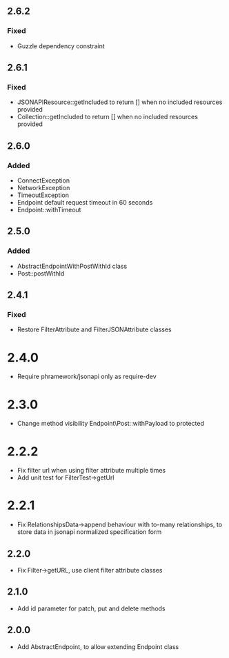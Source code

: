 ## 2.6.2
### Fixed
- Guzzle dependency constraint

## 2.6.1
### Fixed
- JSONAPIResource::getIncluded to return [] when no included resources provided
- Collection::getIncluded to return [] when no included resources provided

## 2.6.0
### Added
- ConnectException
- NetworkException
- TimeoutException
- Endpoint default request timeout in 60 seconds
- Endpoint::withTimeout

## 2.5.0
### Added
- AbstractEndpointWithPostWithId class
- Post::postWithId

## 2.4.1
### Fixed
- Restore FilterAttribute and FilterJSONAttribute classes

# 2.4.0
- Require phramework/jsonapi only as require-dev

# 2.3.0
- Change method visibility Endpoint\Post::withPayload to protected

# 2.2.2
- Fix filter url when using filter attribute multiple times
- Add unit test for FilterTest->getUrl

# 2.2.1
- Fix RelationshipsData->append behaviour with to-many relationships, to store data in jsonapi normalized specification form

## 2.2.0
- Fix Filter->getURL, use client filter attribute classes

## 2.1.0
- Add id parameter for patch, put and delete methods 

## 2.0.0
- Add AbstractEndpoint, to allow extending Endpoint class 
